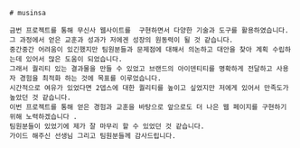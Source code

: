     # musinsa

    금번 프로젝트를 통해 무신사 웹사이트를  구현하면서 다양한 기술과 도구를 활용하였습니다.
    그 과정에서 얻은 교훈과 성과가 저에겐 성장의 원동력이 될 것 같습니다.
    중간중간 어려움이 있긴했지만 팀원분들과 문제점에 대해서 의논하고 대안을 찾아 계획 수립하는데 있어서 많은 도움이 되었습니다.
    그래서 퀄리티 있는 결과물을 만들 수 있었고 브랜드의 아이덴티티를 명확하게 전달하고 사용자 경험을 최적화 하는 것에 목표를 이루었습니다.
    시간적으로 여유가 있었다면 2뎁스에 대한 퀄리티를 높이고 싶었지만 저에게 있어서 만족도가 높았던 것 같습니다.
    이번 프로젝트를 통해 얻은 경험과 교훈을 바탕으로 앞으로도 더 나은 웹 페이지를 구현하기 위해 노력하겠습니다 .
    팀원분들이 있었기에 제가 잘 마무리 할 수 있었던 것 같습니다.
    가이드 해주신 선생님 그리고 팀원분들께 감사드립니다.
